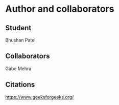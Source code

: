 Author and collaborators
========================

Student
-------
Bhushan Patel


Collaborators
-------------
Gabe Mehra


Citations
---------
https://www.geeksforgeeks.org/
